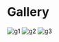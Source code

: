 # Gallery
![g1](https://user-images.githubusercontent.com/86379054/151738058-89116a7f-67c5-4f78-ad22-262408e265f1.png)
![g2](https://user-images.githubusercontent.com/86379054/151738061-c44403d4-d260-4362-a8c1-bf9e0b1ddbff.png)
![g3](https://user-images.githubusercontent.com/86379054/151738064-73e1e9d7-5213-4f9d-8f8e-accad9c6f29e.png)

